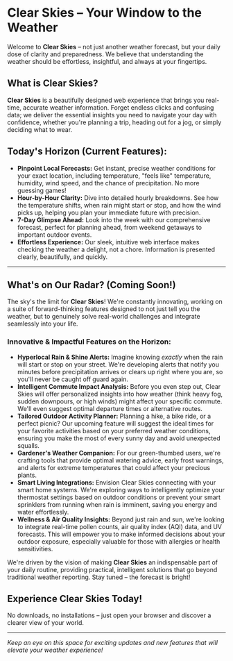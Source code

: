 # Clear Skies – Your Window to the Weather

Welcome to **Clear Skies** – not just another weather forecast, but your daily dose of clarity and preparedness. We believe that understanding the weather should be effortless, insightful, and always at your fingertips.

## What is Clear Skies?

**Clear Skies** is a beautifully designed web experience that brings you real-time, accurate weather information. Forget endless clicks and confusing data; we deliver the essential insights you need to navigate your day with confidence, whether you're planning a trip, heading out for a jog, or simply deciding what to wear.

## Today's Horizon (Current Features):

* **Pinpoint Local Forecasts:** Get instant, precise weather conditions for your exact location, including temperature, "feels like" temperature, humidity, wind speed, and the chance of precipitation. No more guessing games!
* **Hour-by-Hour Clarity:** Dive into detailed hourly breakdowns. See how the temperature shifts, when rain might start or stop, and how the wind picks up, helping you plan your immediate future with precision.
* **7-Day Glimpse Ahead:** Look into the week with our comprehensive forecast, perfect for planning ahead, from weekend getaways to important outdoor events.
* **Effortless Experience:** Our sleek, intuitive web interface makes checking the weather a delight, not a chore. Information is presented clearly, beautifully, and quickly.

---

## What's on Our Radar? (Coming Soon!)

The sky's the limit for **Clear Skies**! We're constantly innovating, working on a suite of forward-thinking features designed to not just tell you the weather, but to genuinely solve real-world challenges and integrate seamlessly into your life.

### Innovative & Impactful Features on the Horizon:

* **Hyperlocal Rain & Shine Alerts:** Imagine knowing *exactly* when the rain will start or stop on your street. We're developing alerts that notify you minutes before precipitation arrives or clears up right where you are, so you'll never be caught off guard again.
* **Intelligent Commute Impact Analysis:** Before you even step out, Clear Skies will offer personalized insights into how weather (think heavy fog, sudden downpours, or high winds) might affect your specific commute. We'll even suggest optimal departure times or alternative routes.
* **Tailored Outdoor Activity Planner:** Planning a hike, a bike ride, or a perfect picnic? Our upcoming feature will suggest the ideal times for your favorite activities based on your preferred weather conditions, ensuring you make the most of every sunny day and avoid unexpected squalls.
* **Gardener's Weather Companion:** For our green-thumbed users, we're crafting tools that provide optimal watering advice, early frost warnings, and alerts for extreme temperatures that could affect your precious plants.
* **Smart Living Integrations:** Envision Clear Skies connecting with your smart home systems. We're exploring ways to intelligently optimize your thermostat settings based on outdoor conditions or prevent your smart sprinklers from running when rain is imminent, saving you energy and water effortlessly.
* **Wellness & Air Quality Insights:** Beyond just rain and sun, we're looking to integrate real-time pollen counts, air quality index (AQI) data, and UV forecasts. This will empower you to make informed decisions about your outdoor exposure, especially valuable for those with allergies or health sensitivities.

We're driven by the vision of making **Clear Skies** an indispensable part of your daily routine, providing practical, intelligent solutions that go beyond traditional weather reporting. Stay tuned – the forecast is bright!

## Experience Clear Skies Today!

No downloads, no installations – just open your browser and discover a clearer view of your world.

---

*Keep an eye on this space for exciting updates and new features that will elevate your weather experience!*
